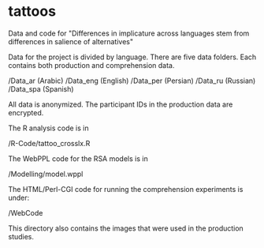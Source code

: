 # tattoos
Data and code for "Differences in implicature across languages stem from differences in salience of alternatives"

Data for the project is divided by language. There are five data folders. Each contains both production and comprehension data.

/Data_ar (Arabic)
/Data_eng (English)
/Data_per (Persian)
/Data_ru (Russian)
/Data_spa (Spanish)

All data is anonymized. The participant IDs in the production data are encrypted.

The R analysis code is in

/R-Code/tattoo_crosslx.R

The WebPPL code for the RSA models is in 

/Modelling/model.wppl

The HTML/Perl-CGI code for running the comprehension experiments is under:

/WebCode

This directory also contains the images that were used in the production studies.

